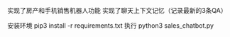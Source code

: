 实现了房产和手机销售机器人功能
实现了聊天上下文记忆（记录最新的3条QA）

安装环境
pip3 install -r requirements.txt
执行
python3 sales_chatbot.py
